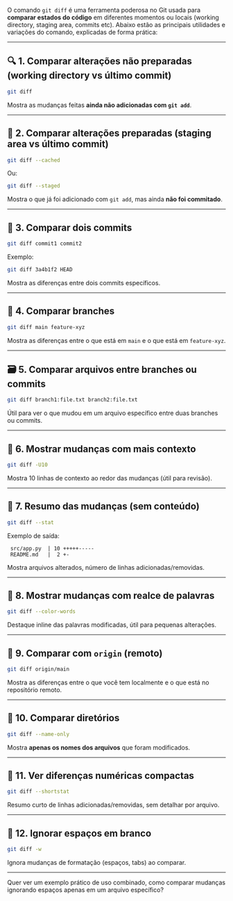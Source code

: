 O comando `git diff` é uma ferramenta poderosa no Git usada para **comparar estados do código** em diferentes momentos ou locais (working directory, staging area, commits etc). Abaixo estão as principais utilidades e variações do comando, explicadas de forma prática:

---

## 🔍 **1. Comparar alterações não preparadas (working directory vs último commit)**

```bash
git diff
```

Mostra as mudanças feitas **ainda não adicionadas com `git add`**.

---

## 🧪 **2. Comparar alterações preparadas (staging area vs último commit)**

```bash
git diff --cached
```

Ou:

```bash
git diff --staged
```

Mostra o que já foi adicionado com `git add`, mas ainda **não foi commitado**.

---

## 🧾 **3. Comparar dois commits**

```bash
git diff commit1 commit2
```

Exemplo:

```bash
git diff 3a4b1f2 HEAD
```

Mostra as diferenças entre dois commits específicos.

---

## 🔀 **4. Comparar branches**

```bash
git diff main feature-xyz
```

Mostra as diferenças entre o que está em `main` e o que está em `feature-xyz`.

---

## 🗃️ **5. Comparar arquivos entre branches ou commits**

```bash
git diff branch1:file.txt branch2:file.txt
```

Útil para ver o que mudou em um arquivo específico entre duas branches ou commits.

---

## 🧰 **6. Mostrar mudanças com mais contexto**

```bash
git diff -U10
```

Mostra 10 linhas de contexto ao redor das mudanças (útil para revisão).

---

## 🧠 **7. Resumo das mudanças (sem conteúdo)**

```bash
git diff --stat
```

Exemplo de saída:

```
 src/app.py  | 10 +++++-----
 README.md   |  2 +-
```

Mostra arquivos alterados, número de linhas adicionadas/removidas.

---

## 🎨 **8. Mostrar mudanças com realce de palavras**

```bash
git diff --color-words
```

Destaque inline das palavras modificadas, útil para pequenas alterações.

---

## 🔎 **9. Comparar com `origin` (remoto)**

```bash
git diff origin/main
```

Mostra as diferenças entre o que você tem localmente e o que está no repositório remoto.

---

## 📁 **10. Comparar diretórios**

```bash
git diff --name-only
```

Mostra **apenas os nomes dos arquivos** que foram modificados.

---

## 🧮 **11. Ver diferenças numéricas compactas**

```bash
git diff --shortstat
```

Resumo curto de linhas adicionadas/removidas, sem detalhar por arquivo.

---

## 🧩 **12. Ignorar espaços em branco**

```bash
git diff -w
```

Ignora mudanças de formatação (espaços, tabs) ao comparar.

---

Quer ver um exemplo prático de uso combinado, como comparar mudanças ignorando espaços apenas em um arquivo específico?